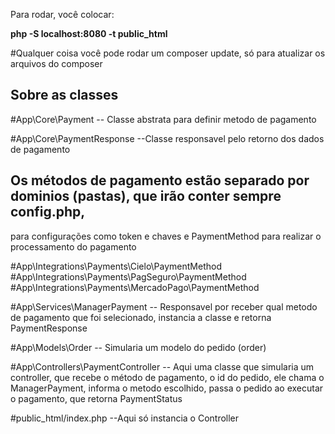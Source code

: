 Para rodar,  você colocar:

**php -S localhost:8080 -t public_html**

#Qualquer coisa você pode rodar um composer update, só para atualizar os arquivos do composer

## Sobre as classes

#App\Core\Payment
-- Classe abstrata para definir metodo de pagamento

#App\Core\PaymentResponse
--Classe responsavel pelo retorno dos dados de pagamento 

## Os métodos de pagamento estão separado por dominios (pastas), que irão conter sempre config.php, 
para configurações como token e chaves e PaymentMethod para realizar o processamento do pagamento 

#App\Integrations\Payments\Cielo\PaymentMethod 
#App\Integrations\Payments\PagSeguro\PaymentMethod 
#App\Integrations\Payments\MercadoPago\PaymentMethod 


#App\Services\ManagerPayment
-- Responsavel por receber qual metodo de pagamento que foi selecionado, instancia a classe e retorna PaymentResponse 

#App\Models\Order
-- Simularia um modelo do pedido (order)

#App\Controllers\PaymentController 
-- Aqui uma classe que simularia um controller, que recebe o método de pagamento, o id do pedido, 
ele chama o ManagerPayment, informa o metodo escolhido, passa o pedido ao executar o pagamento, que retorna
PaymentStatus 

#public_html/index.php 
--Aqui só instancia o Controller

    